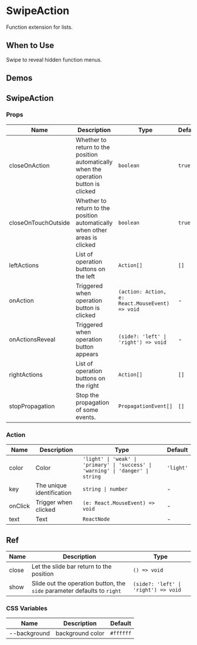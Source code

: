 # SwipeAction

Function extension for lists.

## When to Use

Swipe to reveal hidden function menus.

## Demos

<code src="./demos/demo1.tsx"></code>

## SwipeAction

### Props

| Name                | Description                                                                          | Type                                            | Default |
| ------------------- | ------------------------------------------------------------------------------------ | ----------------------------------------------- | ------- |
| closeOnAction       | Whether to return to the position automatically when the operation button is clicked | `boolean`                                       | `true`  |
| closeOnTouchOutside | Whether to return to the position automatically when other areas is clicked          | `boolean`                                       | `true`  |
| leftActions         | List of operation buttons on the left                                                | `Action[]`                                      | `[]`    |
| onAction            | Triggered when operation button is clicked                                           | `(action: Action, e: React.MouseEvent) => void` | -       |
| onActionsReveal     | Triggered when operation button appears                                              | `(side?: 'left' \| 'right') => void`            | -       |
| rightActions        | List of operation buttons on the right                                               | `Action[]`                                      | `[]`    |
| stopPropagation     | Stop the propagation of some events.                                                 | `PropagationEvent[]`                            | `[]`    |

### Action

| Name    | Description               | Type                                                                             | Default   |
| ------- | ------------------------- | -------------------------------------------------------------------------------- | --------- |
| color   | Color                     | `'light' \| 'weak' \| 'primary' \| 'success' \| 'warning' \| 'danger' \| string` | `'light'` |
| key     | The unique identification | `string \| number`                                                               | -         |
| onClick | Trigger when clicked      | `(e: React.MouseEvent) => void`                                                  | -         |
| text    | Text                      | `ReactNode`                                                                      | -         |

## Ref

| Name  | Description                                                              | Type                                 |
| ----- | ------------------------------------------------------------------------ | ------------------------------------ |
| close | Let the slide bar return to the position                                 | `() => void`                         |
| show  | Slide out the operation button, the `side` parameter defaults to `right` | `(side?: 'left' \| 'right') => void` |

### CSS Variables

| Name         | Description      | Default   |
| ------------ | ---------------- | --------- |
| --background | background color | `#ffffff` |
